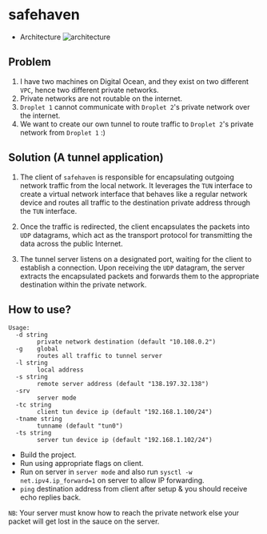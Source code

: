 # safehaven

* Architecture
  ![architecture](https://github.com/kwakubiney/safehaven/assets/71296367/7a637a3f-337d-4e44-a793-4aa01049d191)

## Problem
1) I have two machines on Digital Ocean, and they exist on two different `VPC`, hence two different private networks.
2) Private networks are not routable on the internet.
3) `Droplet 1` cannot communicate with `Droplet 2`'s private network over the internet.
4) We want to create our own tunnel to route traffic to `Droplet 2`'s private network from `Droplet 1` :)

## Solution (A tunnel application)

1) The client of `safehaven` is responsible for encapsulating outgoing network traffic from the local network. It leverages the `TUN` interface to create a virtual network interface that behaves like a regular network device and routes all traffic to the destination private address through the `TUN` interface.

2) Once the traffic is redirected, the client encapsulates the packets into `UDP` datagrams, which act as the transport protocol for transmitting the data across the public Internet.

3) The tunnel server listens on a designated port, waiting for the client to establish a connection. Upon receiving the `UDP` datagram, the server extracts the encapsulated packets and forwards them to the appropriate destination within the private network.

## How to use?

```
Usage:
  -d string
        private network destination (default "10.108.0.2")
  -g    global
        routes all traffic to tunnel server
  -l string
        local address
  -s string
        remote server address (default "138.197.32.138")
  -srv
        server mode
  -tc string
        client tun device ip (default "192.168.1.100/24")
  -tname string
        tunname (default "tun0")
  -ts string
        server tun device ip (default "192.168.1.102/24")
```

* Build the project.
* Run using appropriate flags on client.
* Run on server in `server mode` and also run `sysctl -w net.ipv4.ip_forward=1` on server to allow IP forwarding.
* `ping` destination address from client after setup & you should receive echo replies back.

`NB`: Your server must know how to reach the private network else your packet will get lost in the sauce on the server.
